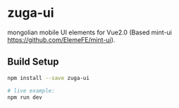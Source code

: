 # zuga-ui
mongolian mobile UI elements for Vue2.0 (Based mint-ui https://github.com/ElemeFE/mint-ui).
>

## Build Setup

``` bash
npm install --save zuga-ui

# live example:
npm run dev

